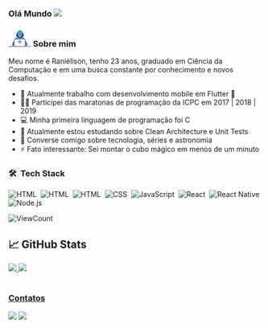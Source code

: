 ### Olá Mundo <img src="https://media.giphy.com/media/hvRJCLFzcasrR4ia7z/giphy.gif" width="25px">

### <img src="https://github.com/ranielison/ranielison/blob/main/Developer.gif?raw=true" width="45px"> Sobre mim

Meu nome é Raniélison, tenho 23 anos, graduado em Ciência da Computação e em uma busca constante por conhecimento e novos desafios. 

- 🏦 Atualmente trabalho com desenvolvimento mobile em Flutter 💙 
- 🏃‍♂️ Participei das maratonas de programação da ICPC em 2017 | 2018 | 2019
- 💻 Minha primeira linguagem de programação foi C
- 📖 Atualmente estou estudando sobre Clean Architecture e Unit Tests
- 💬 Converse comigo sobre tecnologia, séries e astronomia
- ⚡ Fato interessante: Sei montar o cubo mágico em menos de um minuto


### 🛠 &nbsp;Tech Stack 

![HTML](https://img.shields.io/badge/-Flutter-02569B?style=for-the-badge&logo=Flutter)&nbsp;
![HTML](https://img.shields.io/badge/-Dart-02569B?style=for-the-badge&logo=Dart)&nbsp;
![HTML](https://img.shields.io/badge/-HTML-E34F26?style=for-the-badge&logo=HTML5&logoColor=white)&nbsp;
![CSS](https://img.shields.io/badge/-CSS-1572B6?style=for-the-badge&logo=CSS3&logoColor=white)&nbsp;
![JavaScript](https://img.shields.io/badge/-JavaScript-b39f04?style=for-the-badge&logo=javascript&logoColor=white)&nbsp;
![React](https://img.shields.io/badge/-React-1ea9fa?style=for-the-badge&logo=react&logoColor=white)&nbsp;
![React Native](https://img.shields.io/badge/-ReactNative-b400f5?style=for-the-badge&logo=react&logoColor=white)&nbsp;
![Node.js](https://img.shields.io/badge/-Node.js-339933?style=for-the-badge&logo=nodejs&logoColor=white)&nbsp;

![ViewCount](https://komarev.com/ghpvc/?username=ranielison&color=1A4730)

## &#x1f4c8; GitHub Stats

 <div>
  <a href="https://github.com/ranielison">
  <img height="180em" src="https://github-readme-stats.vercel.app/api?username=ranielison&show_icons=true&theme=radical&include_all_commits=true&count_private=true"/>
  <img height="180em" src="https://github-readme-stats.vercel.app/api/top-langs/?username=ranielison&layout=compact&langs_count=10&theme=radical"/>
<div>


<br/>
  
### Contatos
<div>
  <a href = "mailto: ranielisonsoares2@gmail.com"><img src="https://img.shields.io/badge/-Gmail-%23EA4335?style=for-the-badge&logo=gmail&logoColor=white" target="_blank"></a>
  <a href="https://www.linkedin.com/in/ranielison" target="_blank"><img src="https://img.shields.io/badge/-LinkedIn-%230077B5?style=for-the-badge&logo=linkedin&logoColor=white" target="_blank"></a>
</div>
